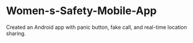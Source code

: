 # Women-s-Safety-Mobile-App
 Created an Android app with panic button, fake call, and real-time location  sharing.
